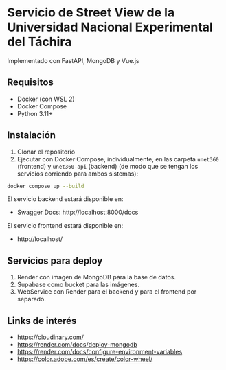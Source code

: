 # Servicio de Street View de la Universidad Nacional Experimental del Táchira

Implementado con FastAPI, MongoDB y Vue.js

## Requisitos
- Docker (con WSL 2)
- Docker Compose
- Python 3.11+

## Instalación
1. Clonar el repositorio
2. Ejecutar con Docker Compose, individualmente, en las carpeta `unet360` (frontend) y `unet360-api` (backend) (de modo que se tengan
los servicios corriendo para ambos sistemas):
```bash
docker compose up --build
```
El servicio backend estará disponible en:
- Swagger Docs: http://localhost:8000/docs

El servicio frontend estará disponible en:
- http://localhost/

## Servicios para deploy
1. Render con imagen de MongoDB para la base de datos.
2. Supabase como bucket para las imágenes.
3. WebService con Render para el backend y para el frontend por separado.

## Links de interés
- https://cloudinary.com/
- https://render.com/docs/deploy-mongodb
- https://render.com/docs/configure-environment-variables
- https://color.adobe.com/es/create/color-wheel/